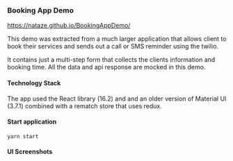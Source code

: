 ### Booking App Demo

https://nataze.github.io/BookingAppDemo/

This demo was extracted from a much larger application that allows client to book their services and sends out a call or SMS reminder using the twilio.

It contains just a multi-step form that collects the clients information and booking time. All the data and api response are mocked in this demo.

#### Technology Stack

The app used the React library (16.2) and and an older version of Material UI (3.7.1) combined with a rematch store that uses redux.

#### Start application

`yarn start`

#### UI Screenshots
